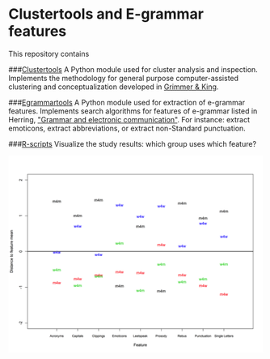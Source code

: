 # Clustertools and E-grammar features

This repository contains 

###[Clustertools](https://github.com/patrickschu/chapter2/blob/master/current/clustertools.py)
A Python module used for cluster analysis and inspection. Implements the methodology for general purpose computer-assisted clustering and conceptualization developed in [Grimmer & King](http://www.pnas.org/content/108/7/2643.short). 

###[Egrammartools](https://github.com/patrickschu/chapter2/blob/master/current/egrammartools.py)
A Python module used for extraction of e-grammar features. Implements search algorithms for features of e-grammar listed in Herring, ["Grammar and electronic communication"](http://info.ils.indiana.edu/~herring/e-grammar.pdf). For instance: extract emoticons, extract abbreviations, or extract non-Standard punctuation. 

###[R-scripts](https://github.com/patrickschu/chapter2/blob/master/rscripts/plot_egrammar_by_category_0102.R)
Visualize the study results: which group uses which feature?

![alt text](https://github.com/patrickschu/chapter2/blob/master/textfiles/plot.png?raw=true "Plot feature by category")

